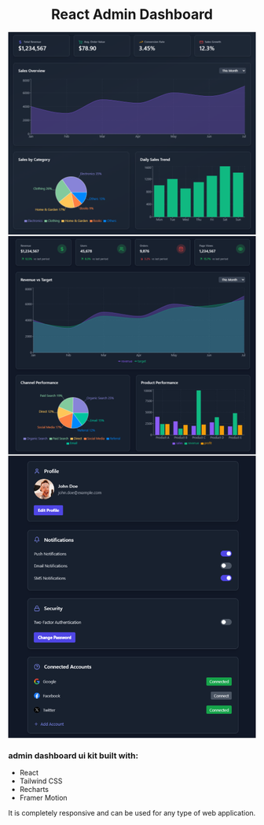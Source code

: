 <h1 align="center">React Admin Dashboard</h1>

![Demo App](/public/screenshot-for-readme-1.png)
![Demo App](/public/screenshot-for-readme-2.png)
![Demo App](/public/screenshot-for-readme-3.png)



### admin dashboard ui kit built with:

-   React
-   Tailwind CSS
-   Recharts
-   Framer Motion

It is completely responsive and can be used for any type of web application.


